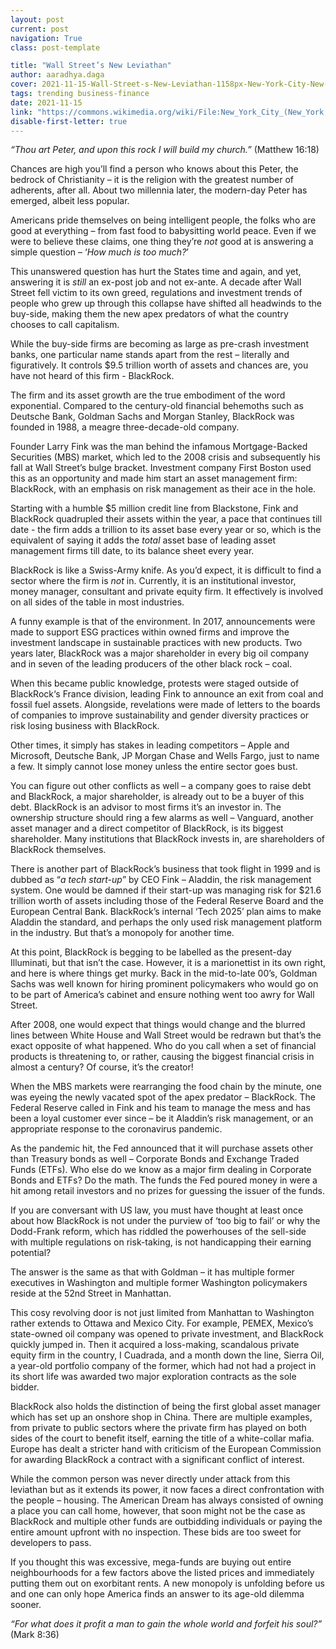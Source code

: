 ```yaml
---
layout: post
current: post
navigation: True
class: post-template

title: "Wall Street’s New Leviathan"
author: aaradhya.daga
cover: 2021-11-15-Wall-Street-s-New-Leviathan-1158px-New-York-City-New-York-USA-Wall-Street-2012-30.jpg
tags: trending business-finance
date: 2021-11-15
link: "https://commons.wikimedia.org/wiki/File:New_York_City_(New_York,_USA),_Wall_Street_--_2012_--_30.jpg "
disable-first-letter: true
---
```

<p><em >“Thou art Peter, and upon this rock I will build my church.”</em> (Matthew 16:18)</p><p>Chances are high you’ll find a person who knows about this Peter, the bedrock of Christianity – it is the religion with the greatest number of adherents, after all. About two millennia later, the modern-day Peter has emerged, albeit less popular.&nbsp;</p><p>Americans pride themselves on being intelligent people, the folks who are good at everything – from fast food to babysitting world peace. Even if we were to believe these claims, one thing they’re <em >not</em> good at is answering a simple question – ‘<em >How much is too much?</em>’&nbsp;</p><p>This unanswered question has hurt the States time and again, and yet, answering it is <em >still</em> an ex-post job and not ex-ante. A decade after Wall Street fell victim to its own greed, regulations and investment trends of people who grew up through this collapse have shifted all headwinds to the buy-side, making them the new apex predators of what the country chooses to call capitalism.&nbsp;</p><p>While the buy-side firms are becoming as large as pre-crash investment banks, one particular name stands apart from the rest – literally and figuratively. It controls $9.5 trillion worth of assets and chances are, you have not heard of this firm - BlackRock.</p><p>The firm and its asset growth are the true embodiment of the word exponential. Compared to the century-old financial behemoths such as Deutsche Bank, Goldman Sachs and Morgan Stanley, BlackRock was founded in 1988, a meagre three-decade-old company.&nbsp;</p><p>Founder Larry Fink was the man behind the infamous Mortgage-Backed Securities (MBS) market, which led to the 2008 crisis and subsequently his fall at Wall Street’s bulge bracket. Investment company First Boston used this as an opportunity and made him start an asset management firm: BlackRock, with an emphasis on risk management as their ace in the hole.&nbsp;</p><p>Starting with a humble $5 million credit line from Blackstone, Fink and BlackRock quadrupled their assets within the year, a pace that continues till date - the firm adds a trillion to its asset base every year or so, which is the equivalent of saying it adds the <em >total</em> asset base of leading asset management firms till date, to its balance sheet every year.&nbsp;</p><p>BlackRock is like a Swiss-Army knife. As you’d expect, it is difficult to find a sector where the firm is <em >not</em> in. Currently, it is an institutional investor, money manager, consultant and private equity firm. It effectively is involved on all sides of the table in most industries.</p><p>A funny example is that of the environment. In 2017, announcements were made to support ESG practices within owned firms and improve the investment landscape in sustainable practices with new products. Two years later, BlackRock was a major shareholder in every big oil company and in seven of the leading producers of the other black rock – coal.&nbsp;</p><p>When this became public knowledge, protests were staged outside of BlackRock‘s France division, leading Fink to announce an exit from coal and fossil fuel assets. Alongside, revelations were made of letters to the boards of companies to improve sustainability and gender diversity practices or risk losing business with BlackRock.&nbsp;</p><p>Other times, it simply has stakes in leading competitors – Apple and Microsoft, Deutsche Bank, JP Morgan Chase and Wells Fargo, just to name a few. It simply cannot lose money unless the entire sector goes bust.&nbsp;</p><p>You can figure out other conflicts as well – a company goes to raise debt and BlackRock, a major shareholder, is already out to be a buyer of this debt. BlackRock is an advisor to most firms it’s an investor in. The ownership structure should ring a few alarms as well – Vanguard, another asset manager and a direct competitor of BlackRock, is its biggest shareholder. Many institutions that BlackRock invests in, are shareholders of BlackRock themselves.&nbsp;</p><p>There is another part of BlackRock’s business that took flight in 1999 and is dubbed as “<em >a tech start-up</em>” by CEO Fink – Aladdin, the risk management system. One would be damned if their start-up was managing risk for $21.6 trillion worth of assets including those of the Federal Reserve Board and the European Central Bank. BlackRock’s internal ‘Tech 2025’ plan aims to make Aladdin the standard, and perhaps the only used risk management platform in the industry. But that’s a monopoly for another time.</p><p>At this point, BlackRock is begging to be labelled as the present-day Illuminati, but that isn’t the case. However, it is a marionettist in its own right, and here is where things get murky. Back in the mid-to-late 00’s, Goldman Sachs was well known for hiring prominent policymakers who would go on to be part of America’s cabinet and ensure nothing went too awry for Wall Street.</p><p>After 2008, one would expect that things would change and the blurred lines between White House and Wall Street would be redrawn but that’s the exact opposite of what happened. Who do you call when a set of financial products is threatening to, or rather, causing the biggest financial crisis in almost a century? Of course, it’s the creator!</p><p>When the MBS markets were rearranging the food chain by the minute, one was eyeing the newly vacated spot of the apex predator – BlackRock. The Federal Reserve called in Fink and his team to manage the mess and has been a loyal customer ever since – be it Aladdin’s risk management, or an appropriate response to the coronavirus pandemic.&nbsp;</p><p>As the pandemic hit, the Fed announced that it will purchase assets other than Treasury bonds as well – Corporate Bonds and Exchange Traded Funds (ETFs). Who else do we know as a major firm dealing in Corporate Bonds and ETFs? Do the math. The funds the Fed poured money in were a hit among retail investors and no prizes for guessing the issuer of the funds.</p><p>If you are conversant with US law, you must have thought at least once about how BlackRock is not under the purview of ‘too big to fail’ or why the Dodd-Frank reform, which has riddled the powerhouses of the sell-side with multiple regulations on risk-taking, is not handicapping their earning potential?</p><p>The answer is the same as that with Goldman – it has multiple former executives in Washington and multiple former Washington policymakers reside at the 52nd Street in Manhattan.&nbsp;</p><p>This cosy revolving door is not just limited from Manhattan to Washington rather extends to Ottawa and Mexico City. For example, PEMEX, Mexico’s state-owned oil company was opened to private investment, and BlackRock quickly jumped in. Then it acquired a loss-making, scandalous private equity firm in the country, I Cuadrada, and a month down the line, Sierra Oil, a year-old portfolio company of the former, which had not had a project in its short life was awarded two major exploration contracts as the sole bidder.&nbsp;</p><p>BlackRock also holds the distinction of being the first global asset manager which has set up an onshore shop in China. There are multiple examples, from private to public sectors where the private firm has played on both sides of the court to benefit itself, earning the title of a white-collar mafia. Europe has dealt a stricter hand with criticism of the European Commission for awarding BlackRock a contract with a significant conflict of interest.</p><p>While the common person was never directly under attack from this leviathan but as it extends its power, it now faces a direct confrontation with the people – housing. The American Dream has always consisted of owning a place you can call home, however, that soon might not be the case as BlackRock and multiple other funds are outbidding individuals or paying the entire amount upfront with no inspection. These bids are too sweet for developers to pass.&nbsp;</p><p>If you thought this was excessive, mega-funds are buying out entire neighbourhoods for a few factors above the listed prices and immediately putting them out on exorbitant rents. A new monopoly is unfolding before us and one can only hope America finds an answer to its age-old dilemma sooner.</p><p><em >“For what does it profit a man to gain the whole world and forfeit his soul?”</em> (Mark 8:36)</p>